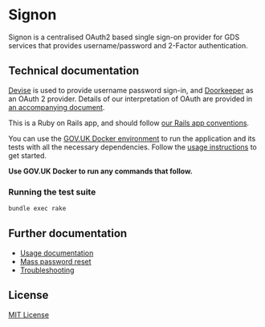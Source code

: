 # Signon

Signon is a centralised OAuth2 based single sign-on provider for GDS services that provides username/password and 2-Factor authentication.

## Technical documentation

[Devise] is used to provide username password sign-in, and [Doorkeeper] as an OAuth 2 provider. Details of our interpretation of OAuth are provided in [an accompanying document][auth].

This is a Ruby on Rails app, and should follow [our Rails app conventions][conventions].

You can use the [GOV.UK Docker environment][govuk-docker] to run the application and its tests with all the necessary dependencies. Follow the [usage instructions][docker-usage] to get started.

**Use GOV.UK Docker to run any commands that follow.**

### Running the test suite

```sh
bundle exec rake
```

## Further documentation

- [Usage documentation]
- [Mass password reset]
- [Troubleshooting]

## License

[MIT License](LICENCE)

[integration]: https://signon.integration.publishing.service.gov.uk
[conventions]: https://docs.publishing.service.gov.uk/manual/conventions-for-rails-applications.html
[govuk-docker]: https://github.com/alphagov/govuk-docker
[docker-usage]: https://github.com/alphagov/govuk-docker#usage
[Devise]: https://github.com/plataformatec/devise
[Doorkeeper]: https://github.com/applicake/doorkeeper
[auth]: docs/oauth.md
[Usage documentation]: docs/usage.md
[Mass password reset]: docs/mass_password_reset.md
[Troubleshooting]: docs/troubleshooting.md
